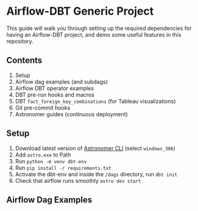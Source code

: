 # Airflow-DBT Generic Project
This guide will walk you through setting up the required dependencies for having an Airflow-DBT project, and demo some useful features in this repository. 

## Contents
1. Setup
2. Airflow dag examples (and subdags)
3. Airflow DBT operator examples
4. DBT pre-run hooks and macros
5. DBT `fact_foreign_key_combinations` (for Tableau visualizations)
6. Git pre-commit hooks
7. Astronomer guides (continuous deployment)

## Setup
1. Download latest version of [Astronomer CLI](https://github.com/astronomer/astro-cli/releases/#assets) (select `windows_386`)
2. Add `astro.exe` to Path
3. Run `python -m venv dbt-env`
4. Run `pip install -r requirements.txt`
5. Activate the dbt-env and inside the `/dags` directory, run `dbt init`
6. Check that airflow runs smoothly `astro dev start`

## Airflow Dag Examples




